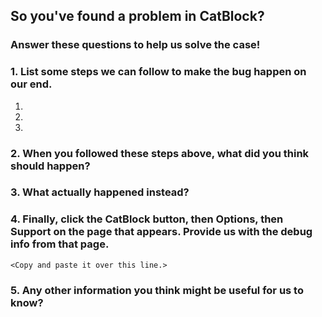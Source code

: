 ## So you've found a problem in CatBlock?
### Answer these questions to help us solve the case!

### 1. List some steps we can follow to make the bug happen on our end.

1. 
2. 
3. 

### 2. When you followed these steps above, what did you think should happen?



### 3. What actually happened instead?


### 4. Finally, click the CatBlock button, then Options, then Support on the page that appears. Provide us with the **debug info** from that page.

```
<Copy and paste it over this line.>
```

### 5. Any other information you think might be useful for us to know?


